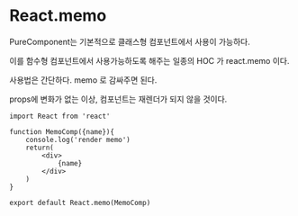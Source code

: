 # React.memo

PureComponent는 기본적으로 클래스형 컴포넌트에서 사용이 가능하다. 

이를 함수형 컴포넌트에서 사용가능하도록 해주는 일종의 HOC 가 react.memo 이다. 



사용법은 간단하다. memo 로 감싸주면 된다. 

props에 변화가 없는 이상, 컴포넌트는 재렌더가 되지 않을 것이다. 

```react
import React from 'react'

function MemoComp({name}){
    console.log('render memo')
    return(
        <div>
            {name}
        </div>
    )
}

export default React.memo(MemoComp)
```

